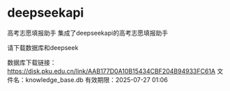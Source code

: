 # deepseekapi
高考志愿填报助手
集成了deepseekapi的高考志愿填报助手

请下载数据库和deepseek

数据库下载链接：https://disk.pku.edu.cn/link/AAB177D0A10B15434CBF204B94933FC61A
文件名：knowledge_base.db
有效期限：2025-07-27 01:06
